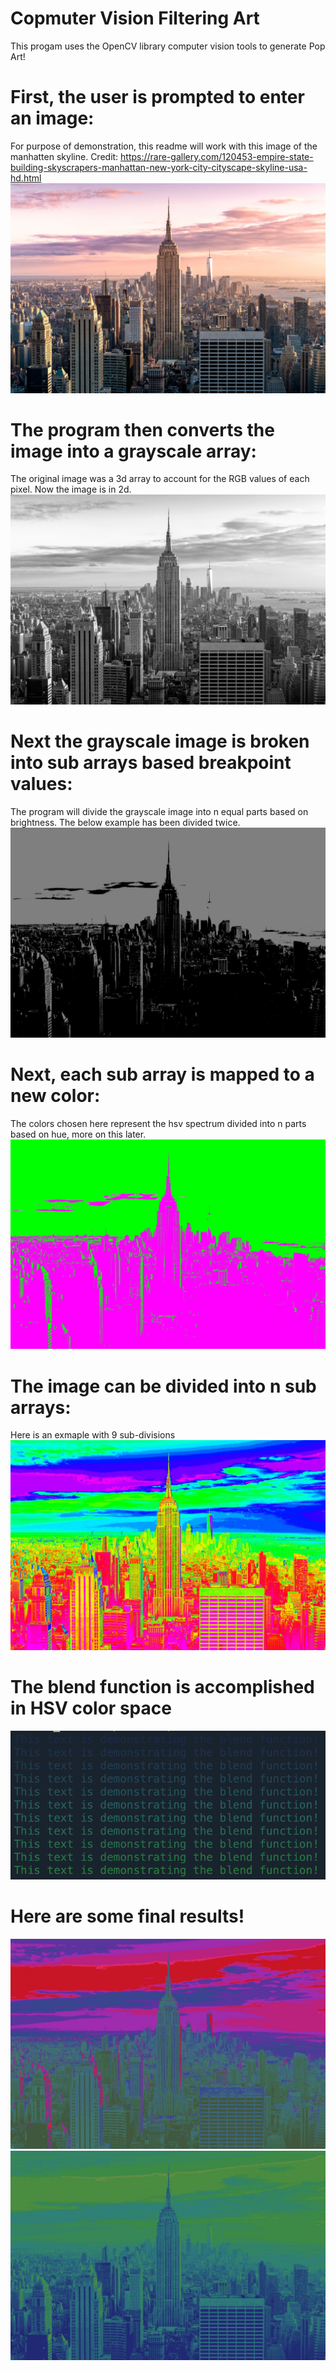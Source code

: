 # Copmuter Vision Filtering Art
This progam uses the OpenCV library computer vision tools to generate Pop Art! 

# First, the user is prompted to enter an image:
For purpose of demonstration, this readme will work with this image of the manhatten skyline. 
Credit: https://rare-gallery.com/120453-empire-state-building-skyscrapers-manhattan-new-york-city-cityscape-skyline-usa-hd.html
![First Image](Images/img9.jpeg)

# The program then converts the image into a grayscale array:
The original image was a 3d array to account for the RGB values of each pixel. Now the image is in 2d.
![Grayscale](Images/Example2.jpg)

# Next the grayscale image is broken into sub arrays based breakpoint values:
The program will divide the grayscale image into n equal parts based on brightness. The below example has been divided twice. 
![Grayscale2](Images/Example3.jpg)

# Next, each sub array is mapped to a new color:
The colors chosen here represent the hsv spectrum divided into n parts based on hue, more on this later.
![Final Img](Images/Example5.jpg)

# The image can be divided into n sub arrays:
Here is an exmaple with 9 sub-divisions
![Final Img](Images/Example6.jpg)

# The blend function is accomplished in HSV color space
![Final Img](Images/Example10.png)

# Here are some final results!
![Final Img](Images/Example8.jpg)
![Final Img](Images/Example9.jpg)
